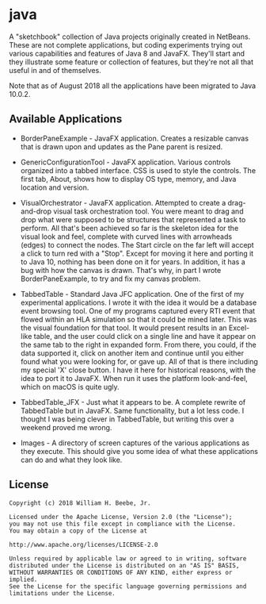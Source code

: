 # java

A "sketchbook" collection of Java projects originally created in NetBeans. These are not complete applications,
but coding experiments trying out various capabilities and features of Java 8 and JavaFX. They'll start and they
illustrate some feature or collection of features, but they're not all that useful in and of themselves.

Note that as of August 2018 all the applications have been migrated to Java 10.0.2.

## Available Applications

+ BorderPaneExample - JavaFX application. Creates a resizable canvas that is drawn upon and updates as
the Pane parent is resized.

+ GenericConfigurationTool - JavaFX application. Various controls organized into a tabbed interface.
CSS is used to style the controls. The first tab, About, shows how to display OS type, memory, and Java location and version.

+ VisualOrchestrator - JavaFX application. Attempted to create a drag-and-drop visual task orchestration tool. 
You were meant to drag and drop what were supposed to be structures that represented a task to perform. All that's been achieved so
far is the skeleton idea for the visual look and feel, complete with curved lines with arrowheads (edges) to connect
the nodes. The Start circle on the far left will accept a click to turn red with a "Stop". Except for moving it here
and porting it to Java 10, nothing has been done on it for years. In addition, it has a bug with how the canvas is drawn.
That's why, in part I wrote BorderPaneExample, to try and fix my canvas problem.

+ TabbedTable - Standard Java JFC application. One of the first of my experimental applications. I wrote it with the idea
it would be a database event browsing tool. One of my programs captured every RTI event that flowed within an HLA simulation
so that it could be mined later. This was the visual foundation for that tool. It would present results in an Excel-like table, and
the user could click on a single line and have it appear on the same tab to the right in expanded form. From there, you could,
if the data supported it, click on another item and continue until you either found what you were looking for, or gave up.
All of that is there including my special 'X' close button. I have it here for historical reasons, with the idea to port it
to JavaFX. When run it uses the platform look-and-feel, which on macOS is quite ugly.

+ TabbedTable_JFX - Just what it appears to be. A complete rewrite of TabbedTable but in JavaFX. Same functionality, but a lot
less code. I thought I was being clever in TabbedTable, but writing this over a weekend proved me wrong.

+ Images - A directory of screen captures of the various applications as they execute. This should give you some idea of what
these applications can do and what they look like.

## License

    Copyright (c) 2018 William H. Beebe, Jr.

    Licensed under the Apache License, Version 2.0 (the "License");
    you may not use this file except in compliance with the License.
    You may obtain a copy of the License at

    http://www.apache.org/licenses/LICENSE-2.0

    Unless required by applicable law or agreed to in writing, software
    distributed under the License is distributed on an "AS IS" BASIS,
    WITHOUT WARRANTIES OR CONDITIONS OF ANY KIND, either express or implied.
    See the License for the specific language governing permissions and
    limitations under the License.
